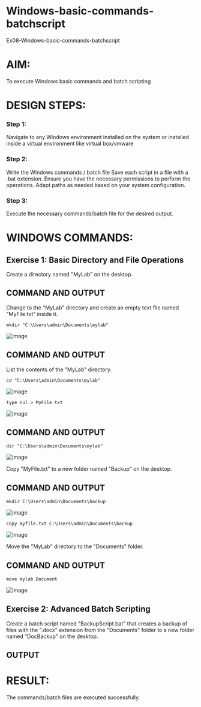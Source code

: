 # Windows-basic-commands-batchscript
Ex08-Windows-basic-commands-batchscript

# AIM:
To execute Windows basic commands and batch scripting

# DESIGN STEPS:

### Step 1:

Navigate to any Windows environment installed on the system or installed inside a virtual environment like virtual box/vmware 

### Step 2:

Write the Windows commands / batch file
Save each script in a file with a .bat extension.
Ensure you have the necessary permissions to perform the operations.
Adapt paths as needed based on your system configuration.
### Step 3:

Execute the necessary commands/batch file for the desired output. 




# WINDOWS COMMANDS:
## Exercise 1: Basic Directory and File Operations
Create a directory named "MyLab" on the desktop.


## COMMAND AND OUTPUT

Change to the "MyLab" directory and create an empty text file named "MyFile.txt" inside it.
```
mkdir "C:\Users\admin\Documents\mylab"
```
![image](https://github.com/user-attachments/assets/1dbfa7f8-0ee9-4a2f-842c-313e99d825d3)

## COMMAND AND OUTPUT

List the contents of the "MyLab" directory.
```
cd "C:\Users\admin\Documents\mylab"
```
![image](https://github.com/user-attachments/assets/a6e3d2ff-3949-4458-8074-c47498a304e7)

```
type nul > MyFile.txt
```
![image](https://github.com/user-attachments/assets/89a8a3f0-d021-43f6-ab5a-cdad8e153391)

## COMMAND AND OUTPUT
```
dir "C:\Users\admin\Documents\mylab"
```
![image](https://github.com/user-attachments/assets/5dce44bd-46fd-423b-87ec-d39622fbd9a7)

Copy "MyFile.txt" to a new folder named "Backup" on the desktop.

## COMMAND AND OUTPUT
```
mkdir C:\Users\admin\Documents\backup
```
![image](https://github.com/user-attachments/assets/8f5ff67a-194e-42b2-bd4b-9329f7db573c)
```
copy myfile.txt C:\Users\admin\Documents\backup
```
![image](https://github.com/user-attachments/assets/33fc409a-0474-485a-8840-b90f20f5cc58)

Move the "MyLab" directory to the "Documents" folder.

## COMMAND AND OUTPUT
```
move mylab Document
```
![image](https://github.com/user-attachments/assets/d5b30671-685d-48ac-874f-ba9a8fc08d53)


## Exercise 2: Advanced Batch Scripting
Create a batch script named "BackupScript.bat" that creates a backup of files with the ".docx" extension from the "Documents" folder to a new folder named "DocBackup" on the desktop.







## OUTPUT





# RESULT:
The commands/batch files are executed successfully.

